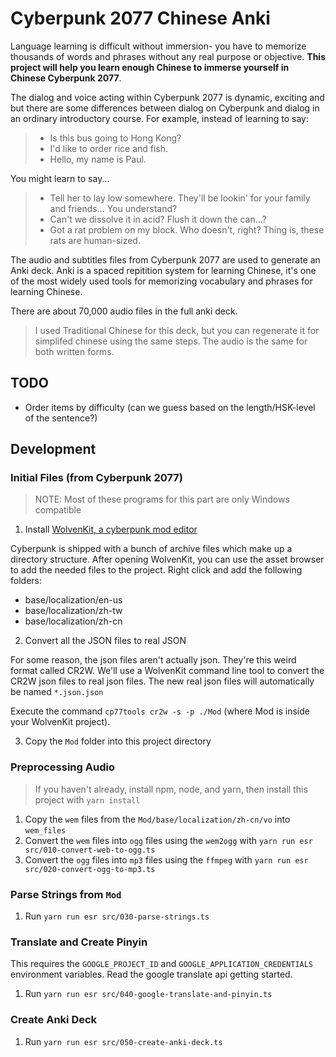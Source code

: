 # Cyberpunk 2077 Chinese Anki

Language learning is difficult without immersion- you have to memorize thousands
of words and phrases without any real purpose or objective. **This project will
help you learn enough Chinese to immerse yourself in Chinese Cyberpunk 2077**.

The dialog and voice acting within Cyberpunk 2077 is dynamic, exciting and but
there are some differences between dialog on Cyberpunk and dialog in an ordinary
introductory course. For example, instead of learning to say:

> - Is this bus going to Hong Kong?
> - I'd like to order rice and fish.
> - Hello, my name is Paul.

You might learn to say...

> - Tell her to lay low somewhere. They'll be lookin' for your family and friends... You understand?
> - Can't we dissolve it in acid? Flush it down the can...?
> - Got a rat problem on my block. Who doesn't, right? Thing is, these rats are human-sized.

The audio and subtitles files from Cyberpunk 2077 are used to generate an Anki
deck. Anki is a spaced repitition system for learning Chinese, it's one of the most
widely used tools for memorizing vocabulary and phrases for learning Chinese.

There are about 70,000 audio files in the full anki deck.

> I used Traditional Chinese for this deck, but you can regenerate it for simplifed
> chinese using the same steps. The audio is the same for both written forms.

## TODO

- Order items by difficulty (can we guess based on the length/HSK-level of the sentence?)

## Development

### Initial Files (from Cyberpunk 2077)

> NOTE: Most of these programs for this part are only Windows compatible

1. Install [WolvenKit, a cyberpunk mod editor](https://github.com/WolvenKit/Wolvenkit)

Cyberpunk is shipped with a bunch of archive files which make up a directory
structure. After opening WolvenKit, you can use the asset browser to add the
needed files to the project. Right click and add the following folders:

- base/localization/en-us
- base/localization/zh-tw
- base/localization/zh-cn

2. Convert all the JSON files to real JSON

For some reason, the json files aren't actually json. They're this weird
format called CR2W. We'll use a WolvenKit command line tool to convert the
CR2W json files to real json files. The new real json files will automatically
be named `*.json.json`

Execute the command `cp77tools cr2w -s -p ./Mod` (where Mod is inside your WolvenKit
project).

3. Copy the `Mod` folder into this project directory

### Preprocessing Audio

> If you haven't already, install npm, node, and yarn, then install this project
> with `yarn install`

1. Copy the `wem` files from the `Mod/base/localization/zh-cn/vo` into `wem_files`
2. Convert the `wem` files into `ogg` files using the `wem2ogg` with `yarn run esr src/010-convert-web-to-ogg.ts`
3. Convert the `ogg` files into `mp3` files using the `ffmpeg` with `yarn run esr src/020-convert-ogg-to-mp3.ts`

### Parse Strings from `Mod`

1. Run `yarn run esr src/030-parse-strings.ts`

### Translate and Create Pinyin

This requires the `GOOGLE_PROJECT_ID` and `GOOGLE_APPLICATION_CREDENTIALS` environment variables. Read the google translate api getting started.

1. Run `yarn run esr src/040-google-translate-and-pinyin.ts`

### Create Anki Deck

1. Run `yarn run esr src/050-create-anki-deck.ts`
